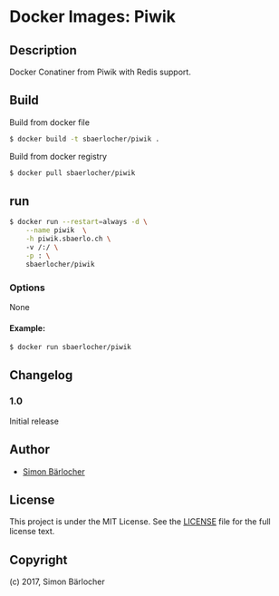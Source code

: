# Docker Images: Piwik

## Description

Docker Conatiner from Piwik with Redis support.

## Build

Build from docker file

```bash
$ docker build -t sbaerlocher/piwik .
```

Build from docker registry

```bash
$ docker pull sbaerlocher/piwik
```

## run

```bash
$ docker run --restart=always -d \
    --name piwik  \
    -h piwik.sbaerlo.ch \ 
    -v /:/ \
    -p : \
    sbaerlocher/piwik
```

### Options

None

#### Example:

```bash
$ docker run sbaerlocher/piwik
```

## Changelog

### 1.0

Initial release

## Author

* [Simon Bärlocher](https://sbaerlocher.ch)
 
## License

This project is under the MIT License. See the [LICENSE](https://sbaerlo.ch/licence) file for the full license text.

## Copyright

(c) 2017, Simon Bärlocher